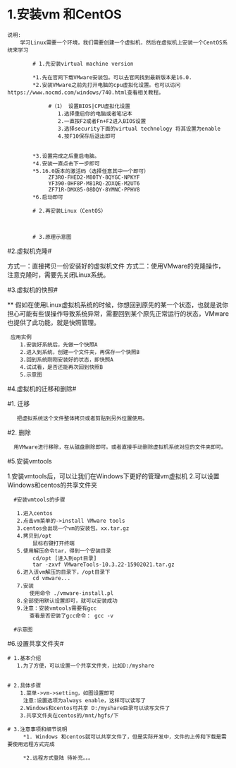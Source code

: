 
# 1.安装vm 和CentOS
    说明:
		学习Linux需要一个环境，我们需要创建一个虚拟机，然后在虚拟机上安装一个CentOS系统来学习

  		 	# 1.先安装virtual machine version

       		*1.先在官网下载VMware安装包。可以去官网找到最新版本是16.0.
       		*2.安装VMware之前先打开电脑的cpu虚拟化设置。也可以访问https://www.nocmd.com/windows/740.html查看相关教程。

                 #（1） 设置BIOS|CPU虚拟化设置
					1.选择重启你的电脑或者笔记本
                    2.一直按F2或者Fn+F2进入BIOS设置
					3.选择security下面的virtual technology 将其设置为enable
					4.按F10保存后退出即可
                    
              
            *3.设置完成之后重启电脑。
            *4.安装一直点击下一步即可
            *5.16.0版本的激活码（选择任意其中一个即可）
            	 ZF3R0-FHED2-M80TY-8QYGC-NPKYF
				 YF390-0HF8P-M81RQ-2DXQE-M2UT6
				 ZF71R-DMX85-08DQY-8YMNC-PPHV8
            *6.启动即可

   			# 2.再安装Linux（CentOS）

 
 
 	   	    # 3.原理示意图

#2.虚拟机克隆#  
     
   
   方式一：直接拷贝一份安装好的虚拟机文件
   方式二：使用VMware的克隆操作，注意克隆时，需要先关闭Linux系统。





#3.虚拟机的快照#

       
  ** 假如在使用Linux虚拟机系统的时候，你想回到原先的某一个状态，也就是说你担心可能有些误操作导致系统异常，需要回到某个原先正常运行的状态，VMware也提供了此功能，就是快照管理。

     应用实例
		1.安装好系统后，先做一个快照A
        2.进入到系统，创建一个文件夹，再保存一个快照B
        3.回到系统刚刚安装好的状态，即快照A
        4.试试看，是否还能再次回到快照B
        5.示意图
		

#4.虚拟机的迁移和删除#


   #1. 迁移

       把虚拟系统这个文件整体拷贝或者剪贴到另外位置使用。
  
   #2. 删除
       
      用VMware进行移除，在从磁盘删除即可。或者直接手动删除虚拟机系统对应的文件夹即可。
       


#5.安装vmtools
   
   1.安装vmtools后，可以让我们在Windows下更好的管理vm虚拟机
   2.可以设置Windows和centos的共享文件夹

    
      #安装vmtools的步骤
     
       1.进入centos
       2.点击vm菜单的->install VMware tools
       3.centos会出现一个vm的安装包，xx.tar.gz
       4.拷贝到/opt
            鼠标右键打开终端
       5.使用解压命令tar，得到一个安装目录
          	cd/opt [进入到opt目录]
            tar -zxvf VMwareTools-10.3.22-15902021.tar.gz
       6.进入该vm解压的目录下，/opt目录下
            cd vmware...
       7.安装
           使用命令 ./vmware-install.pl
       8.全部使用默认设置即可，就可以安装成功
       9.注意：安装vmtools需要有gcc
           查看是否安装了gcc命令： gcc -v

      #示意图 



#6.设置共享文件夹#
     
    # 1.基本介绍
       1.为了方便，可以设置一个共享文件夹，比如D:/myshare

  
    # 2.具体步骤
        1.菜单->vm->setting，如图设置即可
         注意:设置选项为always enable，这样可以读写了
        2.Windows和centos可共享 D:/myshare目录可以读写文件了
        3.共享文件夹在centos的/mnt/hgfs/下

    # 3.注意事项和细节说明
         *1. Windows 和centos就可以共享文件了，但是实际开发中，文件的上传和下载是需要使用远程方式完成

         *2.远程方式登陆 待补充。。。

     